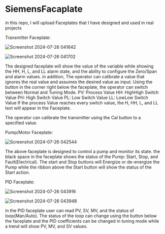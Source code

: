 # SiemensFacaplate
in this repo, I will upload Faceplates that I have designed and used in real projects

Transmitter Faceplate:


![Screenshot 2024-07-26 041642](https://github.com/user-attachments/assets/86292af2-89e2-4c24-b338-853d49a63104)

![Screenshot 2024-07-26 041702](https://github.com/user-attachments/assets/17ecbf75-b88f-4947-83d3-1fb96b139cf3)


The designed faceplate will show the value of the variable while showing the HH, H, L, and LL alarm state, and the ability to configure the Zero/Span and alarm values. in addition, The operator can calibrate a value that ignores the real value and assumes the desired value as input.
Using the button in the corner right below the faceplate, the operator can switch between Normal and Tuning Mode.
PV: Process Value
HH: HighHigh Switch Value
PH: High Switch Value
PL: Low Switch Value
LL: LowLow Switch Value
If the process Value reaches every switch value, the H, HH, L, and LL text will appear in the Faceplate.

The operator can calibrate the transmitter using the Cal button to a specified value.

Pump/Motor Faceplate:


![Screenshot 2024-07-26 042544](https://github.com/user-attachments/assets/301db56b-44e1-4d96-b2d6-1e0bb24b9d76)

The above faceplate is designed to control a pump and monitor its state.
the black space in the faceplate shows the status of the Pump: Start, Stop, and Fault(Electrical).
The start and Stop buttons will Energize or de-energize the Pump while the ribbon above the Start button will show the status of the Start action.


PID Faceplate:


![Screenshot 2024-07-26 043916](https://github.com/user-attachments/assets/1bfb0969-33cf-4efd-aa77-6f668ad73583)

![Screenshot 2024-07-26 043948](https://github.com/user-attachments/assets/e4754aca-da25-441f-a7d0-1b284b151c11)


in the PID faceplate user can read PV, SV, MV, and the status of loop(Man/Auto). The status of the loop can change using the button below the faceplate and the PID coefficients can be changed in tuning mode while a trend will show PV, MV, and SV values.
